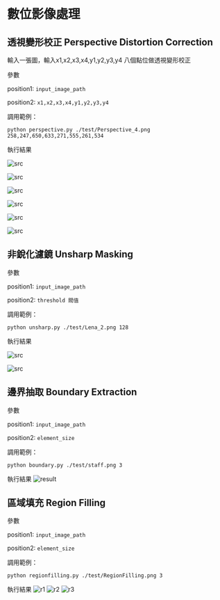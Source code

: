 # 數位影像處理

## 透視變形校正 Perspective Distortion Correction

輸入一張圖，輸入x1,x2,x3,x4,y1,y2,y3,y4 八個點位做透視變形校正

參數

position1: `input_image_path`
 
position2: `x1,x2,x3,x4,y1,y2,y3,y4`


調用範例：
```
python perspective.py ./test/Perspective_4.png 258,247,650,633,271,555,261,534
```

執行結果

![src](./test/Perspective_4.png)

![src](./output/Perspective_process_screenshot_03.01.2021.png)

![src](./test/Perspective_3.jpg)

![src](./output/Perspective_process_screenshot_01.01.2021-2.png)


![src](./test/Perspective_2.jpg)

![src](./output/Perspective_process_screenshot_01.01.2021.png)

## 非銳化濾鏡 Unsharp Masking

參數

position1: `input_image_path`
 
position2: `threshold 閥值`


調用範例：
```
python unsharp.py ./test/Lena_2.png 128
```

執行結果

![src](./test/Lena_2.png)

![src](./output/Snipaste_20210103150104.png)

## 邊界抽取 Boundary Extraction

參數

position1: `input_image_path`
 
position2: `element_size`


調用範例：
```
python boundary.py ./test/staff.png 3
```

執行結果
![result](./output/Snipaste_20210103152042.png)

## 區域填充 Region Filling

參數

position1: `input_image_path`
 
position2: `element_size`


調用範例：
```
python regionfilling.py ./test/RegionFilling.png 3
```

執行結果
![r1](./output/Snipaste_20210103153007.png)
![r2](./output/Snipaste_20210103153124.png)
![r3](./output/Snipaste_20210103153218.png)
